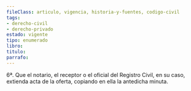 ```yaml
---
fileClass: articulo, vigencia, historia-y-fuentes, codigo-civil
tags:
- derecho-civil
- derecho-privado
estado: vigente
tipo: enumerado
libro:
titulo:
parrafo:
---
```

6ª. Que el notario, el receptor o el oficial del Registro Civil, en su caso, extienda acta de la oferta, copiando en ella la antedicha minuta.